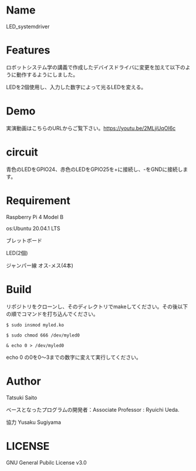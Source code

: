# Name

LED_systemdriver


# Features

ロボットシステム学の講義で作成したデバイスドライバに変更を加えて以下のように動作するようにしました。

LEDを2個使用し、入力した数字によって光るLEDを変える。


# Demo

実演動画はこちらのURLからご覧下さい。https://youtu.be/2MLjiUqOI6c


# circuit

青色のLEDをGPIO24、赤色のLEDをGPIO25を+に接続し、-をGNDに接続します。


# Requirement

Raspberry Pi 4 Model B

os:Ubuntu 20.04.1 LTS

ブレットボード

LED(2個)

ジャンパー線 オス-メス(4本)


# Build

リポジトリをクローンし、そのディレクトリでmakeしてください。その後以下の順でコマンドを打ち込んでください。

```
$ sudo insmod myled.ko
```

```
$ sudo chmod 666 /dev/myled0
```

```
& echo 0 > /dev/myled0
```

echo 0 の0を0～3までの数字に変えて実行してください。


# Author

Tatsuki Saito

ベースとなったプログラムの開発者：Associate Professor : Ryuichi Ueda.

協力 Yusaku Sugiyama


# LICENSE

GNU General Pubilc License v3.0



